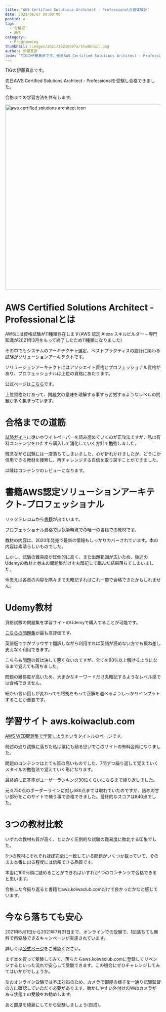 ```yaml
---
title: "AWS Certified Solutions Architect - Professional合格体験記"
date: 2021/06/07 00:00:00
postid: a
tag:
  - 合格記
  - AWS
category:
  - Programming
thumbnail: /images/2021/20210607a/thumbnail.png
author: 伊藤真彦
lede: "TIGの伊藤真彦です。先日AWS Certified Solutions Architect - Professionalを受験し合格できました。合格までの学習方法を共有します。"
---
```


TIGの伊藤真彦です。

先日AWS Certified Solutions Architect - Professionalを受験し合格できました。

合格までの学習方法を共有します。

<img src="/images/2021/20210607a/image.png" alt="aws certified solutions architect icon" width="600" height="600">

# AWS Certified Solutions Architect - Professionalとは

AWSには資格試験が11種類存在します(AWS 認定 Alexa スキルビルダー – 専門知識が2021年3月をもって終了したため11種類になりました)

その中でもシステムのアーキテクチャ選定、ベストプラクティスの設計に関わる試験がソリューションアーキテクトです。

ソリューションアーキテクトにはアソシエイト資格とプロフェッショナル資格があり、プロフェッショナルは上位の資格にあたります。

公式ページは[こちら](https://aws.amazon.com/jp/certification/certified-solutions-architect-professional/)です。

上位資格だけあって、問題文の意味を理解する事すら苦労するようなレベルの問題が多く集まっています。

# 合格までの道筋

[試験ガイド](https://d1.awsstatic.com/ja_JP/training-and-certification/docs-sa-pro/AWS-Certified-Solutions-Architect-Professional_Exam-Guide.pdf)に従いホワイトペーパーを読み進めていくのが正攻法ですが、私は有料コンテンツをひたすら購入して消化していく方針で勉強しました。

残念ながら試験には一度落ちてしまいました、心が折れかけましたが、どうにか信用できる教材を捜索し、再チャレンジする自信を取り戻すことができました。

以降はコンテンツのレビューになります。

# 書籍AWS認定ソリューションアーキテクト‐プロフェッショナル

リックテレコムから[書籍](https://books.google.co.jp/books/about/AWS%E8%AA%8D%E5%AE%9A%E3%82%BD%E3%83%AA%E3%83%A5%E3%83%BC%E3%82%B7%E3%83%A7%E3%83%B3%E3%82%A2%E3%83%BC%E3%82%AD.html?id=gqOWzQEACAAJ&source=kp_book_description&redir_esc=y)が出ています。

プロフェッショナル資格では執筆時点での唯一の書籍での教材です。

教材の内容は、2020年発売で最新の情報もしっかりカバーされています。本の内容は素晴らしいものでした。

しかし、試験の難易度が圧倒的に高く、また出題範囲が広いため、後述のUdemyの教材と巻末の問題集だけを丸暗記して臨んだ結果落ちてしまいました。

今思えば各章の内容を隅々まで丸暗記すればこれ一冊で合格できたかもしれません。

# Udemy教材

資格試験の問題集を学習サイトのUdemyで購入することが可能です。

[こちらの問題集](https://www.udemy.com/course/aws-solutions-architect-professional-practice-exams-amazon/)が最も高評価です。

英語版ですがブラウザで翻訳しながら利用すれば英語が読めない方でも概ね差し支えなく利用できます。

こちらも問題の質は決して悪くないのですが、全てを90％以上解けるようになるまで覚えても落ちました。

問題の難易度が高いため、大まかなキーワードだけ丸暗記するようなレベル感では合格できません。

細かい言い回しが変わっても根拠をもって正解を選べるようしっかりインプットすることが重要です。

# 学習サイト aws.koiwaclub.com

[AWS WEB問題集で学習しよう](https://aws.koiwaclub.com/)というタイトルのページです。

前述の通り試験に落ちた私は藁にも縋る思いでこのサイトの有料会員になりました。

問題のコンテンツはとても質の高いものでした、7問ずつ繰り返して覚えていくスタイルの勉強法で覚えていく形になります。

最終的に正答率がユーザーランキング30位くらいになるまで繰り返しました。

元々750点のボーダーラインに対し680点までは取れていたのですが、詰めの甘い部分をこのサイトで補う事で合格できました。最終的なスコアは840点でした。

# 3つの教材比較

いずれの教材も質が高く、とにかく圧倒的な試験の難易度に敗北する印象でした。

3つの教材にそれぞれほぼ完全に一致している問題がいくつか載っていて、そのまま本番に出る程度には信頼できる品質です。

本当に100％頭に詰めることができればいずれか1つのコンテンツで合格できると思います。

合格した今振り返ると書籍とaws.koiwaclub.comだけで良かったかなと感じています。

# 今なら落ちても安心

2021年5月1日から2021年7月31日まで、オンラインでの受験で、1回落ちても無料で再受験できるキャンペーンが実施されています。

詳しくは[公式ページ](https://pages.awscloud.com/Global_TrainCert_Japan_Online_Proctoringja.html)をご確認ください。

まず本を買って受験してみて、落ちたらaws.koiwaclub.comに登録してリベンジするといった流れで安心して受験できます。この機会にぜひチャレンジしてみてはいかがでしょうか。

なおオンライン受験では不正対策のため、カメラで部屋の様子を一通り試験監督の方に確認していただく必要があります、動かしやすい外付けのWebカメラがある状態での受験をお勧めします。

あと部屋を綺麗にしてから受験しましょう(自戒)。
